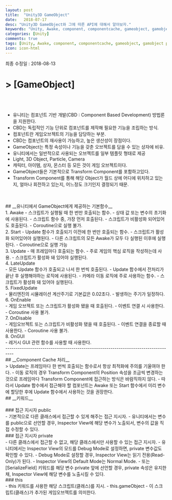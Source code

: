 ```yaml
---
layout: post
title:  "Unity3D GameObject"
date:   2018-07-17
desc: "Unity3D GameObject와 그에 따른 API에 대해서 알아보자."
keywords: "Unity, Awake, component, componentcache, gameobject, gamobject private, public, keyword, 기본함수"
categories: [Unity]
comments: true
tags: [Unity, Awake, component, componentcache, gameobject, gamobject private, public, keyword, 기본함수]
icon: icon-html
---
```


최종 수정일 : 2018-08-13
<br />
# > **[GameObject]**
<br /><br />
 - 유니티는 컴포넌트 기반 개발(CBD : Component Based Development) 방법론을 지원한다.
 - CBD는 독립적인 기능 단위로 컴포넌트를 제작해 필요한 기능을 조립하는 방식.
 - 컴포넌트란 게임오브젝트의 기능을 담당하는 부분.
 - CBD는 컴포넌트의 재사용이 가능하고, 높은 생산성이 장점이다.
 - GameObject는 특정 속성이나 기능을 갖춘 오브젝트를 담을 수 있는 상자에 비유.
 - 유니티에서는 일반적으로 사용되는 오브젝트를 일부 템플릿 형태로 제공
 - Light, 3D Object, Particle, Camera
 - 캐릭터, 아이템, 상자, 몬스터 등 모든 것이 게임 오브젝트이다.
 - GameObject들은 기본적으로 Transform Component를 포함하고있다.
 - Transform Component를 통해 해당 Object가 월드 상에 어디에 위치하고 있는지, 얼마나 회전하고 있는지, 어느정도 크기인지 결정되기 때문.
<br />
<br />
## __유니티에서 GameObject에게 제공하는 기본함수__
<br />
 1. Awake
 - 스크립트가 실행될 때 한 번만 호출되는 함수.
 - 상태 값 또는 변수의 초기화에 사용된다.
 - 스크립트 함수 중, 가장 먼저 호출된다.
 - 스크립트가 비활성화 되어있어도 호출된다.
 - Coroutine으로 실행 불가.
<br />
2. Start
- Update 함수가 호출되기 이전에 한 번만 호출되는 함수.
- 스크립트가 활성화 되어있어야 실행된다.
- 다른 스크립트의 모든 Awake가 모두 다 실행된 이후에 실행된다.
- Coroutine으로 실행 가능
<br />
3. Update
- 매 프레임마다 호출되는 함수.
- 주로 게임의 핵심 로직을 작성하는데 사용.
- 스크립트가 활성화 돼 있어야 실행된다.
<br />
4. LateUpdate
<br />
- 모든 Update 함수가 호출되고 나서 한 번씩 호출된다.
- Update 함수에서 전처리가 끝난 후 실행해야하는 로직에 사용된다.
- 카메라 이동 로직에 주로 사용하는 함수.
- 스크립트가 활성화 돼 있어야 실행된다.
<br />
5. FixedUpdate
<br />
- 물리엔진의 시뮬레이션 계산주기로 기본값은 0.02초다.
- 발생하는 주기가 일정하다.
<br />
6. OnEnable
<br />
- 게임 오브젝트 또는 스크립트가 활성화 됐을 때 호출된다.
- 이벤트 연결 시 사용한다.
- Coroutine 사용 불가.
<br />
7. OnDisable
<br />
- 게임오브젝트 또는 스크립트가 비활성화 됐을 때 호출된다.
- 이벤트 연결을 종료할 때 사용한다.
- Coroutine 사용 불가.
<br />
8. OnGUI
<br />
- 레거시 GUI 관련 함수를 사용할 때 사용한다.
<br />
----------------------------------------------------------------------------------
<br />
## __Component Cache 처리__
<br />
> Update는 프레임마다 한 번씩 호출되는 함수로서 항상 최적화에 주의를 기울여야 한다.
 - 이동 로직의 경우 Transform Component의 Position 속성을 조금씩 변경하는 것으로 프레임마다 Transform Component에 접근하는 방식은 바람직하지 않다.
 - 따라서 Update 함수에서 접근해야 할 컴포넌트는 Awake 또는 Start 함수에서 미리 변수에 할당한 후에 Update 함수에서 사용하는 것을 권장한다.
<br />
## __키워드__
<br />
<br />
### 접근 지시자 public
<br />
 - 기본적으로 다른 클래스에서 접근할 수 있게 해주는 접근 지시자.
 - 유니티에서는 변수를 public으로 선언할 경우, Inspector View에 해당 변수가 노출되서, 변수의 값을 직접 수정할 수 있다.
<br />
### 접근 지시자 private
<br />
- 다른 클래스에서 접근할 수 없고, 해당 클래스에서만 사용할 수 있는 접근 지시자.
- 유니티에서는 Inspector View의 모드를 Debug Mode로 설정하면, private 변수값도 확인할 수 있다.
- Debug Mode로 설정할 경우, Inspector View는 읽기 전용(Read-Only)가 된다.
- Inspector View의 Default Mode는 Normal Mode.
- 또는 [SerializeField] 키워드를 해당 변수 private 앞에 선언할 경우, private 속성은 유지한 채, Inspector View에 해당 변수를 노출시킬 수 있다.
<br />
### this
<br />
- this 키워드를 사용한 해당 스크립트(클래스)를 지시.
- this.gameObject
- 이 스크립트(클래스)가 추가된 게임오브젝트를 의미한다.